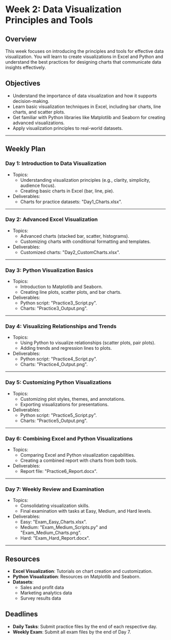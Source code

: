 # Week 2: Data Visualization Principles and Tools

## Overview
This week focuses on introducing the principles and tools for effective data visualization. You will learn to create visualizations in Excel and Python and understand the best practices for designing charts that communicate data insights effectively.

## Objectives
- Understand the importance of data visualization and how it supports decision-making.
- Learn basic visualization techniques in Excel, including bar charts, line charts, and scatter plots.
- Get familiar with Python libraries like Matplotlib and Seaborn for creating advanced visualizations.
- Apply visualization principles to real-world datasets.

---

## Weekly Plan

### Day 1: Introduction to Data Visualization
- Topics:
  - Understanding visualization principles (e.g., clarity, simplicity, audience focus).
  - Creating basic charts in Excel (bar, line, pie).
- Deliverables:
  - Charts for practice datasets: "Day1_Charts.xlsx".

---

### Day 2: Advanced Excel Visualization
- Topics:
  - Advanced charts (stacked bar, scatter, histograms).
  - Customizing charts with conditional formatting and templates.
- Deliverables:
  - Customized charts: "Day2_CustomCharts.xlsx".

---

### Day 3: Python Visualization Basics
- Topics:
  - Introduction to Matplotlib and Seaborn.
  - Creating line plots, scatter plots, and bar charts.
- Deliverables:
  - Python script: "Practice3_Script.py".
  - Charts: "Practice3_Output.png".

---

### Day 4: Visualizing Relationships and Trends
- Topics:
  - Using Python to visualize relationships (scatter plots, pair plots).
  - Adding trends and regression lines to plots.
- Deliverables:
  - Python script: "Practice4_Script.py".
  - Charts: "Practice4_Output.png".

---

### Day 5: Customizing Python Visualizations
- Topics:
  - Customizing plot styles, themes, and annotations.
  - Exporting visualizations for presentations.
- Deliverables:
  - Python script: "Practice5_Script.py".
  - Charts: "Practice5_Output.png".

---

### Day 6: Combining Excel and Python Visualizations
- Topics:
  - Comparing Excel and Python visualization capabilities.
  - Creating a combined report with charts from both tools.
- Deliverables:
  - Report file: "Practice6_Report.docx".

---

### Day 7: Weekly Review and Examination
- Topics:
  - Consolidating visualization skills.
  - Final examination with tasks at Easy, Medium, and Hard levels.
- Deliverables:
  - Easy: "Exam_Easy_Charts.xlsx".
  - Medium: "Exam_Medium_Scripts.py" and "Exam_Medium_Charts.png".
  - Hard: "Exam_Hard_Report.docx".

---

## Resources
- **Excel Visualization**: Tutorials on chart creation and customization.
- **Python Visualization**: Resources on Matplotlib and Seaborn.
- **Datasets**:
  - Sales and profit data
  - Marketing analytics data
  - Survey results data

## Deadlines
- **Daily Tasks**: Submit practice files by the end of each respective day.
- **Weekly Exam**: Submit all exam files by the end of Day 7.
